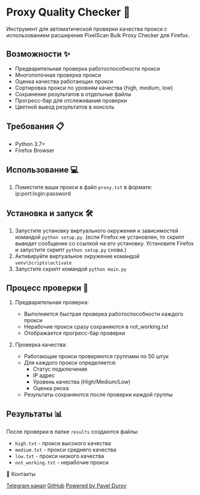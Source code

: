# Proxy Quality Checker 🚀

Инструмент для автоматической проверки качества прокси с использованием расширения PixelScan Bulk Proxy Checker для Firefox.

## Возможности ✨

- Предварительная проверка работоспособности прокси
- Многопоточная проверка прокси
- Оценка качества работающих прокси
- Сортировка прокси по уровням качества (high, medium, low)
- Сохранение результатов в отдельные файлы
- Прогресс-бар для отслеживания проверки
- Цветной вывод результатов в консоль

## Требования 📋

- Python 3.7+
- Firefox Browser

## Использование 💻

1. Поместите ваши прокси в файл `proxy.txt` в формате: ip:port:login:password

## Установка и запуск 🛠

1. Запустите установку виртуального окружения и зависимостей командой `python setup.py`. 
(если Firefox не установлен, то скрипт выведет сообщение со ссылкой на его установку. Установите Firefox и запустите скрипт `python setup.py` снова.)
2. Активируйте виртуальное окружение командой `venv\Scripts\activate`
3. Запустите скрипт командой `python main.py`


## Процесс проверки 🔄

1. Предварительная проверка:
   - Выполняется быстрая проверка работоспособности каждого прокси
   - Нерабочие прокси сразу сохраняются в not_working.txt
   - Отображается прогресс-бар проверки

2. Проверка качества:
   - Работающие прокси проверяются группами по 50 штук
   - Для каждого прокси определяется:
     - Статус подключения
     - IP адрес
     - Уровень качества (High/Medium/Low)
     - Оценка риска
   - Результаты сохраняются после проверки каждой группы

## Результаты 📊

После проверки в папке `results` создаются файлы:
- `high.txt` - прокси высокого качества
- `medium.txt` - прокси среднего качества
- `low.txt` - прокси низкого качества
- `not_working.txt` - нерабочие прокси

📱 Контакты

[Telegram канал](https://t.me/privatekey7)
[GitHub](https://github.com/privatekey7)
[Powered by Pavel Durov](https://t.me/duroff_pavel)